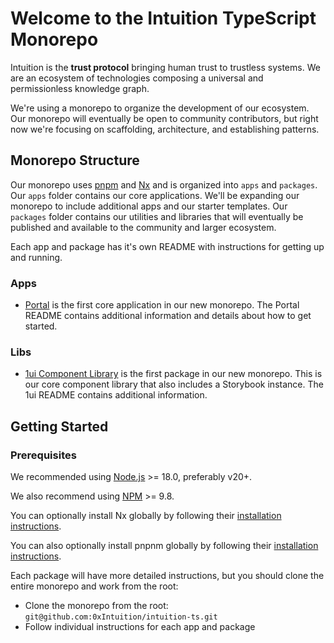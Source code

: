 # Welcome to the Intuition TypeScript Monorepo

Intuition is the **trust protocol** bringing human trust to trustless systems. We are an ecosystem of technologies composing a universal and permissionless knowledge graph.

We're using a monorepo to organize the development of our ecosystem. Our monorepo will eventually be open to community contributors, but right now we're focusing on scaffolding, architecture, and establishing patterns.

## Monorepo Structure

Our monorepo uses [pnpm](https://pnpm.io/) and [Nx](https://nx.dev/) and is organized into `apps` and `packages`. Our `apps` folder contains our core applications. We'll be expanding our monorepo to include additional apps and our starter templates. Our `packages` folder contains our utilities and libraries that will eventually be published and available to the community and larger ecosystem.

Each app and package has it's own README with instructions for getting up and running.

### Apps

- [Portal](./apps/portal/) is the first core application in our new monorepo. The Portal README contains additional information and details about how to get started.

### Libs

- [1ui Component Library](./packages/1ui/) is the first package in our new monorepo. This is our core component library that also includes a Storybook instance. The 1ui README contains additional information.

## Getting Started

### Prerequisites

We recommended using [Node.js](https://nodejs.org/) >= 18.0, preferably v20+.

We also recommend using [NPM](https://www.npmjs.com/) >= 9.8.

You can optionally install Nx globally by following their [installation instructions](https://nx.dev/getting-started/installation).

You can also optionally install pnpnm globally by following their [installation instructions](https://pnpm.io/installation).

Each package will have more detailed instructions, but you should clone the entire monorepo and work from the root:

- Clone the monorepo from the root: `git@github.com:0xIntuition/intuition-ts.git`
- Follow individual instructions for each app and package
